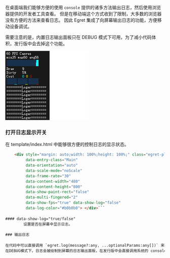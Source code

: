在桌面端我们能够方便的使用 `console` 提供的诸多方法输出日志，然后使用浏览器提供的开发者工具查看。
但是在移动端这个方式收到了限制，大多数的浏览器没有方便的方法来查看日志。
因此 Egret 集成了向屏幕输出日志的功能，方便移动设备调试。

需要注意的是，内置日志输出面板只在 DEBUG 模式下可用，为了减小代码体积，发行版中会去掉这个功能。

![显示日志](575e991fdd5f8.png)

### 打开日志显示开关

在 template/index.html 中能够很方便的控制日志的显示状态。

```html
    <div style="margin: auto;width: 100%;height: 100%;" class="egret-player"
         data-entry-class="Main"
         data-orientation="auto"
         data-scale-mode="noScale"
         data-frame-rate="30"
         data-content-width="480"
         data-content-height="800"
         data-show-paint-rect="false"
         data-multi-fingered="2"
         data-show-fps="true" data-show-log="false"
         data-log-color="#b0b0b0"> </div>```

#### data-show-log="true/false"
        设置是否在屏幕中显示日志。

### 输出日志

在代码中可以直接调用 `egret.log(message?:any, ...optionalParams:any[])` 来输出日志。
在DEBUG模式下，日志会被绘制到屏幕的日志输出面板，在发行版中会直接调用系统的 console 来输出日志。
    
